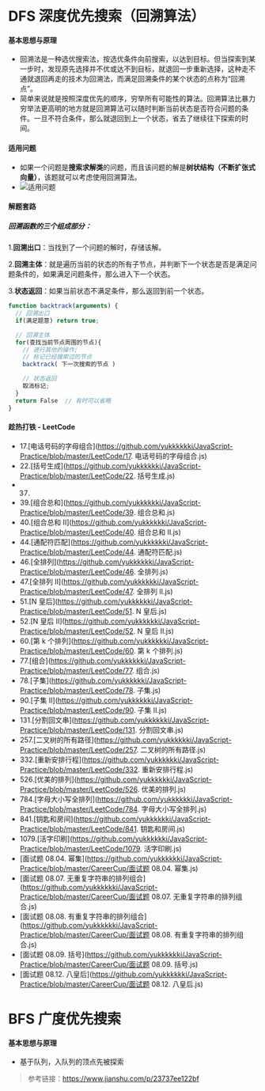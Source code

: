 # DFS 深度优先搜索（回溯算法）

#### 基本思想与原理

- 回溯法是一种选优搜索法，按选优条件向前搜索，以达到目标。但当探索到某一步时，发现原先选择并不优或达不到目标，就退回一步重新选择，这种走不通就退回再走的技术为回溯法，而满足回溯条件的某个状态的点称为“回溯点”。
- 简单来说就是按照深度优先的顺序，穷举所有可能性的算法。回溯算法比暴力穷举法更高明的地方就是回溯算法可以随时判断当前状态是否符合问题的条件。一旦不符合条件，那么就退回到上一个状态，省去了继续往下探索的时间。

#### 适用问题

- 如果一个问题是**搜索求解类**的问题，而且该问题的解是**树状结构（不断扩张式向量）**，该题就可以考虑使用回溯算法。
- ![适用问题](https://upload-images.jianshu.io/upload_images/21037462-49de2fc46c6968d3?imageMogr2/auto-orient/strip|imageView2/2/w/909)

#### 解题套路

##### 回溯函数的三个组成部分：

1.**回溯出口**：当找到了一个问题的解时，存储该解。

2.**回溯主体**：就是遍历当前的状态的所有子节点，并判断下一个状态是否是满足问题条件的，如果满足问题条件，那么进入下一个状态。

3.**状态返回**：如果当前状态不满足条件，那么返回到前一个状态。

```javascript
function backtrack(arguments) {
  // 回溯出口
  if(满足题意) return true;

  // 回溯主体
  for(查找当前节点周围的节点){
    // 进行其他的操作;
    // 标记已经搜索过的节点
    backtrack( 下一次搜索的节点 )

    // 状态返回
    取消标记;
  }
  return False  // 有时可以省略
}
```

#### 趁热打铁 - LeetCode

- 17.[电话号码的字母组合](https://github.com/yukkkkkki/JavaScript-Practice/blob/master/LeetCode/17. 电话号码的字母组合.js)
- 22.[括号生成](https://github.com/yukkkkkki/JavaScript-Practice/blob/master/LeetCode/22. 括号生成.js)
- 37.
- 39.[组合总和](https://github.com/yukkkkkki/JavaScript-Practice/blob/master/LeetCode/39. 组合总和.js)
- 40.[组合总和 II](https://github.com/yukkkkkki/JavaScript-Practice/blob/master/LeetCode/40. 组合总和 II.js)
- 44.[通配符匹配](https://github.com/yukkkkkki/JavaScript-Practice/blob/master/LeetCode/44. 通配符匹配.js)
- 46.[全排列](https://github.com/yukkkkkki/JavaScript-Practice/blob/master/LeetCode/46. 全排列.js)
- 47.[全排列 II](https://github.com/yukkkkkki/JavaScript-Practice/blob/master/LeetCode/47. 全排列 II.js)
- 51.[N 皇后](https://github.com/yukkkkkki/JavaScript-Practice/blob/master/LeetCode/51. N 皇后.js)
- 52.[N 皇后 II](https://github.com/yukkkkkki/JavaScript-Practice/blob/master/LeetCode/52. N 皇后 II.js)
- 60.[第 k 个排列](https://github.com/yukkkkkki/JavaScript-Practice/blob/master/LeetCode/60. 第 k 个排列.js)
- 77.[组合](https://github.com/yukkkkkki/JavaScript-Practice/blob/master/LeetCode/77. 组合.js)
- 78.[子集](https://github.com/yukkkkkki/JavaScript-Practice/blob/master/LeetCode/78. 子集.js)
- 90.[子集 II](https://github.com/yukkkkkki/JavaScript-Practice/blob/master/LeetCode/90. 子集 II.js)
- 131.[分割回文串](https://github.com/yukkkkkki/JavaScript-Practice/blob/master/LeetCode/131. 分割回文串.js)
- 257.[二叉树的所有路径](https://github.com/yukkkkkki/JavaScript-Practice/blob/master/LeetCode/257. 二叉树的所有路径.js)
- 332.[重新安排行程](https://github.com/yukkkkkki/JavaScript-Practice/blob/master/LeetCode/332. 重新安排行程.js)
- 526.[优美的排列](https://github.com/yukkkkkki/JavaScript-Practice/blob/master/LeetCode/526. 优美的排列.js)
- 784.[字母大小写全排列](https://github.com/yukkkkkki/JavaScript-Practice/blob/master/LeetCode/784. 字母大小写全排列.js)
- 841.[钥匙和房间](https://github.com/yukkkkkki/JavaScript-Practice/blob/master/LeetCode/841. 钥匙和房间.js)
- 1079.[活字印刷](https://github.com/yukkkkkki/JavaScript-Practice/blob/master/LeetCode/1079. 活字印刷.js)
- [面试题 08.04. 幂集](https://github.com/yukkkkkki/JavaScript-Practice/blob/master/CareerCup/面试题 08.04. 幂集.js)
- [面试题 08.07. 无重复字符串的排列组合](https://github.com/yukkkkkki/JavaScript-Practice/blob/master/CareerCup/面试题 08.07. 无重复字符串的排列组合.js)
- [面试题 08.08. 有重复字符串的排列组合](https://github.com/yukkkkkki/JavaScript-Practice/blob/master/CareerCup/面试题 08.08. 有重复字符串的排列组合.js)
- [面试题 08.09. 括号](https://github.com/yukkkkkki/JavaScript-Practice/blob/master/CareerCup/面试题 08.09. 括号.js)
- [面试题 08.12. 八皇后](https://github.com/yukkkkkki/JavaScript-Practice/blob/master/CareerCup/面试题 08.12. 八皇后.js)

# BFS 广度优先搜索

#### 基本思想与原理

- 基于队列，入队列的顶点先被探索

> 参考链接：https://www.jianshu.com/p/23737ee122bf
